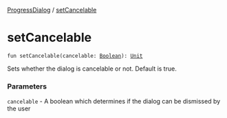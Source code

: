 [ProgressDialog](index.md) / [setCancelable](./set-cancelable.md)

# setCancelable

`fun setCancelable(cancelable: `[`Boolean`](https://kotlinlang.org/api/latest/jvm/stdlib/kotlin/-boolean/index.html)`): `[`Unit`](https://kotlinlang.org/api/latest/jvm/stdlib/kotlin/-unit/index.html)

Sets whether the dialog is cancelable or not.  Default is true.

### Parameters

`cancelable` - A boolean which determines if the dialog can be dismissed by the user